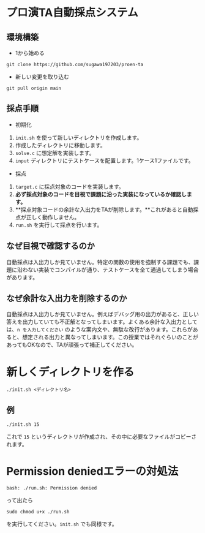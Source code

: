 # プロ演TA自動採点システム

## 環境構築

- 1から始める

```
git clone https://github.com/sugawa197203/proen-ta
```

- 新しい変更を取り込む

```
git pull origin main
```

## 採点手順

- 初期化

1. `init.sh` を使って新しいディレクトリを作成します。
2. 作成したディレクトリに移動します。
3. `solve.c` に想定解を実装します。
4. `input` ディレクトリにテストケースを配置します。1ケース1ファイルです。

- 採点

1. `target.c` に採点対象のコードを実装します。
2. **必ず採点対象のコードを目視で課題に沿った実装になっているか確認します。**
3. **採点対象コードの余計な入出力をTAが削除します。**これがあると自動採点が正しく動作しません。
4. `run.sh` を実行して採点を行います。

## なぜ目視で確認するのか

自動採点は入出力しか見ていません。特定の関数の使用を強制する課題でも、課題に沿わない実装でコンパイルが通り、テストケースを全て通過してしまう場合があります。

## なぜ余計な入出力を削除するのか

自動採点は入出力しか見ていません。例えばデバッグ用の出力があると、正しい答えを出力していても不正解となってしまいます。よくある余計な入出力としては、`n を入力してください` のような案内文や、無駄な改行があります。これらがあると、想定される出力と異なってしまいます。この授業ではそれぐらいのことがあってもOKなので、TAが頑張って補正してください。

# 新しくディレクトリを作る

```
./init.sh <ディレクトリ名>
```

## 例

```
./init.sh 15
```

これで `15` というディレクトリが作成され、その中に必要なファイルがコピーされます。

# Permission deniedエラーの対処法

```
bash: ./run.sh: Permission denied
```

って出たら

```
sudo chmod u+x ./run.sh
```

を実行してください。`init.sh` でも同様です。